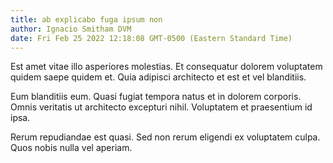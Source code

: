 ```yaml
---
title: ab explicabo fuga ipsum non
author: Ignacio Smitham DVM
date: Fri Feb 25 2022 12:18:08 GMT-0500 (Eastern Standard Time)
---
```

Est amet vitae illo asperiores molestias. Et consequatur dolorem voluptatem quidem saepe quidem et. Quia adipisci architecto et est et vel blanditiis.

 Eum blanditiis eum. Quasi fugiat tempora natus et in dolorem corporis. Omnis veritatis ut architecto excepturi nihil. Voluptatem et praesentium id ipsa.

 Rerum repudiandae est quasi. Sed non rerum eligendi ex voluptatem culpa. Quos nobis nulla vel aperiam.